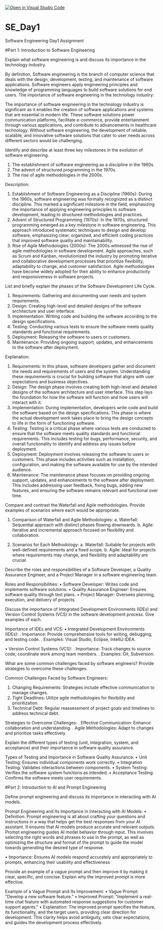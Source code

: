 [![Open in Visual Studio Code](https://classroom.github.com/assets/open-in-vscode-2e0aaae1b6195c2367325f4f02e2d04e9abb55f0b24a779b69b11b9e10269abc.svg)](https://classroom.github.com/online_ide?assignment_repo_id=15572464&assignment_repo_type=AssignmentRepo)
# SE_Day1
Software Engineering Day1 Assignment

#Part 1: Introduction to Software Engineering

Explain what software engineering is and discuss its importance in the technology industry.

By definition, Software engineering is the branch of computer science that deals with the design, development, testing, and maintenance of software applications. Software engineers apply engineering principles and knowledge of programming languages to build software solutions for end users.
The importance of software engineering in the technology industry: 

The importance of software engineering in the technology industry is significant as it enables the creation of software applications and systems that are essential in modern life.  These software solutions power communication platforms, facilitate e-commerce, provide entertainment through various applications, and contribute to advancements in healthcare technology. Without software engineering, the development of reliable, scalable, and innovative software solutions that cater to user needs across different sectors would be challenging. 



Identify and describe at least three key milestones in the evolution of software engineering.

1.	The establishment of software engineering as a discipline in the 1960s.
2.	The advent of structured programming in the 1970s.
3.	The rise of agile methodologies in the 2000s.
   
Description:
1.	Establishment of Software Engineering as a Discipline (1960s): During the 1960s, software engineering was formally recognized as a distinct discipline. This marked a 
    significant milestone in the field, emphasizing the importance of applying engineering principles to software development, leading to structured methodologies and 
    practices.
2.	Advent of Structured Programming (1970s): In the 1970s, structured programming emerged as a key milestone in software engineering. This approach introduced systematic 
    techniques to design and develop software, emphasizing clear, organized, and efficient coding practices that improved software quality and maintainability.
3.	Rise of Agile Methodologies (2000s): The 2000s witnessed the rise of agile methodologies in software development. Agile approaches, such as Scrum and Kanban, 
    revolutionized the industry by promoting iterative and collaborative development processes that prioritize flexibility, adaptability to change, and customer 
    satisfaction. Agile methodologies have become widely adopted for their ability to enhance productivity and responsiveness in software projects.



List and briefly explain the phases of the Software Development Life Cycle.

1.	Requirements: Gathering and documenting user needs and system requirements.
2.	Design: Creating high-level and detailed designs of the software architecture and user interface.
3.	Implementation: Writing code and building the software according to the design specifications.
4.	Testing: Conducting various tests to ensure the software meets quality standards and functional requirements.
5.	Deployment: Releasing the software to users or customers.
6.	Maintenance: Providing ongoing support, updates, and enhancements to the software after deployment.
   
Explanation:
1.	Requirements: In this phase, software developers gather and document the needs and requirements of users and the system. Understanding these requirements is crucial for 
    building software that aligns with user expectations and business objectives.
2.	Design: The design phase involves creating both high-level and detailed designs of the software architecture and user interface. This step lays the foundation for how 
    the software will function and how users will interact with it.
3.	Implementation: During implementation, developers write code and build the software based on the design specifications. This phase is where the actual development work 
    takes place to bring the design concepts to life in the form of functioning software.
4.	Testing: Testing is a critical phase where various tests are conducted to ensure that the software meets quality standards and functional requirements. This includes 
    testing for bugs, performance, security, and overall functionality to identify and address any issues before deployment.
5.	Deployment: Deployment involves releasing the software to users or customers. This phase includes activities such as installation, configuration, and making the 
    software available for use by the intended audience.
6.	Maintenance: The maintenance phase focuses on providing ongoing support, updates, and enhancements to the software after deployment. This includes addressing user 
    feedback, fixing bugs, adding new features, and ensuring the software remains relevant and functional over time.



Compare and contrast the Waterfall and Agile methodologies. Provide examples of scenarios where each would be appropriate.

1.	Comparison of Waterfall and Agile Methodologies:
a.	Waterfall: Sequential approach with distinct phases flowing downwards.
b.	Agile: Iterative and incremental approach focused on flexibility and collaboration.

2.	Scenarios for Each Methodology:
a.	Waterfall: Suitable for projects with well-defined requirements and a fixed scope.
b.	Agile: Ideal for projects where requirements may change, and flexibility and adaptability are crucial.



Describe the roles and responsibilities of a Software Developer, a Quality Assurance Engineer, and a Project Manager in a software engineering team.

Roles and Responsibilities:
•	Software Developer: Writes code and implements software solutions.
•	Quality Assurance Engineer: Ensures software quality through test plans.
•	Project Manager: Oversees planning, execution, and delivery of projects.



Discuss the importance of Integrated Development Environments (IDEs) and Version Control Systems (VCS) in the software development process. Give examples of each.

Importance of IDEs and VCS:
•	Integrated Development Environments (IDEs): 
.	Importance: Provide comprehensive tools for writing, debugging, and testing code.
.	Examples: Visual Studio, Eclipse, IntelliJ IDEA.

•	Version Control Systems (VCS): 
.	Importance: Track changes to source code, coordinate work among team members.
.	Examples: Git, Subversion.



What are some common challenges faced by software engineers? Provide strategies to overcome these challenges.

Common Challenges Faced by Software Engineers:
1.	Changing Requirements: Strategies include effective communication to manage changes.
2.	Tight Deadlines: Utilize agile methodologies for flexibility and prioritization.
3.	Technical Debt: Regular reassessment of project goals and timelines to address technical debt.
   
Strategies to Overcome Challenges:
.	Effective Communication: Enhance collaboration and understanding.
.	Agile Methodologies: Adapt to changes and prioritize tasks effectively.



Explain the different types of testing (unit, integration, system, and acceptance) and their importance in software quality assurance.

Types of Testing and Importance in Software Quality Assurance:
•	Unit Testing: Ensures individual components work correctly.
•	Integration Testing: Validates interactions between components.
•	System Testing: Verifies the software system functions as intended.
•	Acceptance Testing: Confirms the software meets user requirements.



#Part 2: Introduction to AI and Prompt Engineering


Define prompt engineering and discuss its importance in interacting with AI models.

Prompt Engineering and Its Importance in Interacting with AI Models:
•	Definition: Prompt engineering is all about crafting your questions and instructions in a way that helps get the best responses from your AI assistant. It ensures that AI 
  models produce accurate and relevant outputs. Prompt engineering guides AI model behavior through input. This involves selecting the right words and phrases to use in the 
  prompt, as well as optimizing the structure and format of the prompt to guide the model towards generating the desired type of response.
  
•	Importance: Ensures AI models respond accurately and appropriately to prompts, enhancing their usability and effectiveness

Provide an example of a vague prompt and then improve it by making it clear, specific, and concise. Explain why the improved prompt is more effective.

Example of a Vague Prompt and Its Improvement:
•	Vague Prompt: "Develop a new software feature."
•	Improved Prompt: "Implement a real-time chat feature with automated response suggestions for customer support agents."
•	Explanation: The improved prompt specifies the feature, its functionality, and the target users, providing clear direction for development. This clarity helps avoid ambiguity, sets clear expectations, and guides the development process effectively.


